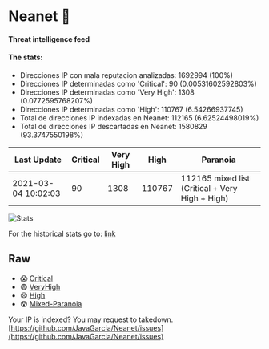 # Neanet :hocho:
#### Threat intelligence feed
#### The stats:

- Direcciones IP con mala reputacion analizadas: 1692994 (100%)
- Direcciones IP determinadas como 'Critical':  90 (0.00531602592803%)
- Direcciones IP determinadas como 'Very High':  1308 (0.0772595768207%)
- Direcciones IP determinadas como 'High':  110767 (6.54266937745)
- Total de direcciones IP indexadas en Neanet:  112165 (6.62524498019%)
- Total de direcciones IP descartadas en Neanet:  1580829 (93.3747550198%)

| Last Update | Critical | Very High | High | Paranoia |
| --- | --- | --- | --- | --- |
| 2021-03-04 10:02:03 | 90 | 1308 | 110767 | 112165 mixed list (Critical + Very High + High)|

![Stats](https://docs.google.com/spreadsheets/d/e/2PACX-1vSnaNMIXVabIpDJjufMlzH7poXnshF3mgd8Is1g9ytUEzVsP5my4Trn8f-xkoLLQ38xpL3HtmUexLo6/pubchart?oid=501124687&format=image)

For the historical stats go to: [link](/stats.csv)
## Raw
- :scream: [Critical](https://raw.githubusercontent.com/JavaGarcia/Neanet/master/blacklists/neanet_critical.txt)
- :fearful: [VeryHigh](https://raw.githubusercontent.com/JavaGarcia/Neanet/master/blacklists/neanet_veryHigh.txtt)
- :frowning: [High](https://raw.githubusercontent.com/JavaGarcia/Neanet/master/blacklists/neanet_high.txt)
- :dizzy_face: [Mixed-Paranoia](https://raw.githubusercontent.com/JavaGarcia/Neanet/master/blacklists/neanet_all.txt)


Your IP is indexed? You may request to takedown. [https://github.com/JavaGarcia/Neanet/issues](https://github.com/JavaGarcia/Neanet/issues)









































































































































































































































































































































































































































































































































































































































































































































































































































































































































































































































































































































































































































































































































































































































































































































































































































































































































































































































































































































































































































































































































































































































































































































































































































































































































































































































































































































































































































































































































































































































































































































































































































































































































































































































































































































































































































































































































































































































































































































































































































































































































































































































































































































































































































































































































































































































































































































































































